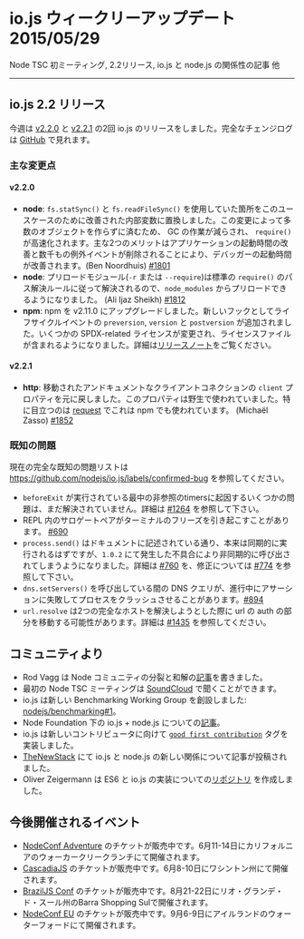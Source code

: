 # io.js ウィークリーアップデート 2015/05/29

Node TSC 初ミーティング, 2.2リリース, io.js と node.js の関係性の記事 他

---

<!--
# io.js 2.2 releases
-->

## io.js 2.2 リリース

<!--
This week we had two io.js releases [v2.2.0](https://iojs.org/dist/v2.2.0/) and [v2.2.1](https://iojs.org/dist/v2.2.1/), complete changelog can be found [on GitHub](https://github.com/nodejs/io.js/blob/master/CHANGELOG.md).
-->

今週は [v2.2.0](https://iojs.org/dist/v2.2.0/) と [v2.2.1](https://iojs.org/dist/v2.2.1/) の2回 io.js のリリースをしました。完全なチェンジログは [GitHub](https://github.com/nodejs/io.js/blob/master/CHANGELOG.md) で見れます。

<!--
### Notable changes
-->

### 主な変更点

<!--
#### v2.2.0
-->

#### v2.2.0

<!--
* **node**: Speed-up `require()` by replacing usage of `fs.statSync()` and `fs.readFileSync()` with internal variants that are faster for this use-case and do not create as many objects for the garbage collector to clean up. The primary two benefits are: significant increase in application start-up time on typical applications and better start-up time for the debugger by eliminating almost all of the thousands of exception events. (Ben Noordhuis) [#1801](https://github.com/nodejs/io.js/pull/1801).
* **node**: Resolution of pre-load modules (`-r` or `--require`) now follows the standard `require()` rules rather than just resolving paths, so you can now pre-load modules in node_modules. (Ali Ijaz Sheikh) [#1812](https://github.com/nodejs/io.js/pull/1812).
* **npm**: Upgraded npm to v2.11.0. New hooks for `preversion`, `version`, and `postversion` lifecycle events, some SPDX-related license changes and license file inclusions. See the [release notes](https://github.com/npm/npm/releases/tag/v2.11.0) for full details.
-->

* **node**: `fs.statSync()` と `fs.readFileSync()` を使用していた箇所をこのユースケースのために改善された内部変数に置換しました。この変更によって多数のオブジェクトを作らずに済むため、 GC の作業が減らされ、 `require()` が高速化されます。主な2つのメリットはアプリケーションの起動時間の改善と数千もの例外イベントが削除されることにより、デバッガーの起動時間が改善されます。(Ben Noordhuis) [#1801](https://github.com/nodejs/io.js/pull/1801)
* **node**: プリロードモジュール(`-r` または `--require`)は標準の `require()` のパス解決ルールに従って解決されるので、`node_modules` からプリロードできるようになりました。 (Ali Ijaz Sheikh) [#1812](https://github.com/nodejs/io.js/pull/1812)
* **npm**: npm を v2.11.0 にアップグレードしました。新しいフックとしてライフサイクルイベントの `preversion`, `version` と `postversion` が追加されました。いくつかの SPDX-related ライセンスが変更され、ライセンスファイルが含まれるようになりました。詳細は[リリースノート](https://github.com/npm/npm/releases/tag/v2.11.0)をご覧ください。

<!--
#### v2.2.1
-->

#### v2.2.1

<!--
* **http**: reverts the removal of an undocumented `client` property on client connections, this property is being used in the wild, most notably by [request](https://github.com/request/request) which is used by npm. (Michaël Zasso) [#1852](https://github.com/nodejs/io.js/pull/1852).
-->

* **http**: 移動されたアンドキュメントなクライアントコネクションの `client` プロパティを元に戻しました。このプロパティは野生で使われていました。特に目立つのは [request](https://github.com/request/request) でこれは npm でも使われています。 (Michaël Zasso) [#1852](https://github.com/nodejs/io.js/pull/1852)

<!--
### Known issues
-->

### 既知の問題

<!--
See https://github.com/nodejs/io.js/labels/confirmed-bug for complete and current list of known issues.
-->

現在の完全な既知の問題リストは https://github.com/nodejs/io.js/labels/confirmed-bug を参照してください。

<!--
* Some problems with unreferenced timers running during `beforeExit` are still to be resolved. See [#1264](https://github.com/nodejs/io.js/issues/1264).
* Surrogate pair in REPL can freeze terminal [#690](https://github.com/nodejs/io.js/issues/690)
* `process.send()` is not synchronous as the docs suggest, a regression introduced in 1.0.2, see [#760](https://github.com/nodejs/io.js/issues/760) and fix in [#774](https://github.com/nodejs/io.js/issues/774)
* Calling `dns.setServers()` while a DNS query is in progress can cause the process to crash on a failed assertion [#894](https://github.com/nodejs/io.js/issues/894)
* `url.resolve` may transfer the auth portion of the url when resolving between two full hosts, see [#1435](https://github.com/nodejs/io.js/issues/1435).
-->

* `beforeExit` が実行されている最中の非参照のtimersに起因するいくつかの問題は、まだ解決されていません。詳細は [#1264](https://github.com/nodejs/io.js/issues/1264) を参照して下さい。
* REPL 内のサロゲートペアがターミナルのフリーズを引き起こすことがあります。 [#690](https://github.com/nodejs/io.js/issues/690)
* `process.send()` はドキュメントに記述されている通り、本来は同期的に実行されるはずですが、`1.0.2` にて発生した不具合により非同期的に呼び出されてしまうようになりました。詳細は [#760](https://github.com/nodejs/io.js/issues/760) を、修正については [#774](https://github.com/nodejs/io.js/issues/774) を参照して下さい。
* `dns.setServers()` を呼び出している間の DNS クエリが、進行中にアサーションに失敗してプロセスをクラッシュさせることがあります。[#894](https://github.com/nodejs/io.js/issues/894)
* `url.resolve` は2つの完全なホストを解決しようとした際に url の auth の部分を移動する可能性があります。詳細は [#1435](https://github.com/nodejs/io.js/issues/1435) を参照してください。

<!--
### Community Updates
-->

## コミュニティより

<!--
* [Schism and Reconciliation](https://nodesource.com/blog/was-this-trip-really-necessary) in the Node Community by Rod Vagg.
* First Node TSC Meeting available on [SoundCloud](https://soundcloud.com/node-foundation/tsc-meeting-2015-05-27).
* io.js have got a new Benchmarking Working Group [nodejs/benchmarking#1](https://github.com/nodejs/benchmarking/issues/1).
* Blog post about iojs + node.js under Node Foundation by [nodejs.com](http://blog.nodejs.org/2015/05/15/the-nodejs-foundation-benefits-all/).
* io.js implements new [`good first contribution`](https://github.com/nodejs/io.js/labels/good%20first%20contribution) tag for new contributors.
* Blog post from [TheNewStack](http://thenewstack.io/io-js-and-node-js-have-united-and-thats-a-good-thing/) about iojs and node.js new relation.
* Oliver Zeigermann created a [repo](https://github.com/DJCordhose/ecmascript-2015-iojs) about ES6 and iojs implementation.
-->

* Rod Vagg は Node コミュニティの分裂と和解の[記事](https://nodesource.com/blog/was-this-trip-really-necessary)を書きました。
* 最初の Node TSC ミーティングは [SoundCloud](https://soundcloud.com/node-foundation/tsc-meeting-2015-05-27) で聞くことができます。
* io.js は新しい Benchmarking Working Group を創設しました: [nodejs/benchmarking#1](https://github.com/nodejs/benchmarking/issues/1)。
* Node Foundation 下の io.js + node.js についての[記事](http://blog.nodejs.org/2015/05/15/the-nodejs-foundation-benefits-all/)。
* io.js は新しいコントリビュータに向けて [`good first contribution`](https://github.com/nodejs/io.js/labels/good%20first%20contribution) タグを実装しました。
* [TheNewStack](http://thenewstack.io/io-js-and-node-js-have-united-and-thats-a-good-thing/) にて io.js と node.js の新しい関係について記事が投稿されました。
* Oliver Zeigermann は ES6 と io.js の実装についての[リポジトリ](https://github.com/DJCordhose/ecmascript-2015-iojs) を作成しました。

<!--
### Upcoming Events
-->

## 今後開催されるイベント

<!--
* [NodeConf Adventure](http://nodeconf.com/) tickets are on sale, June 11th - 14th at Walker Creek Ranch, CA
* [CascadiaJS](http://2015.cascadiajs.com/) tickets are on sale, July 8th - 10th at Washington State
* [BrazilJS Conf](http://braziljs.com.br/) tickets are on sale, August 21st - 22nd at Shopping Center BarraShoppingSul
* [NodeConf EU](http://nodeconf.eu/) tickets are on sale, September 6th - 9th at Waterford, Ireland
-->

* [NodeConf Adventure](http://nodeconf.com/) のチケットが販売中です。6月11-14日にカリフォルニアのウォーカークリークランチにて開催されます。
* [CascadiaJS](http://2015.cascadiajs.com/) のチケットが販売中です。6月8-10日にワシントン州にて開催されます。
* [BrazilJS Conf](http://braziljs.com.br/) のチケットが販売中です。8月21-22日にリオ・グランデ・ド・スール州のBarra Shopping Sulで開催されます。
* [NodeConf EU](http://nodeconf.eu/) のチケットが販売中です。9月6-9日にアイルランドのウォーターフォードにて開催されます。
